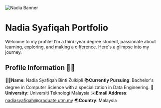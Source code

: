 ![Nadia Banner](https://github.com/drshahizan/HPDP/assets/87573002/b566562f-e1fe-46a9-9e2d-fbbf75b77a0d)
# Nadia Syafiqah Portfolio 
Welcome to my profile! I'm a third-year degree student, passionate about learning, exploring, and making a difference. Here's a glimpse into my journey.

## Profile Information 👩‍💻
🙋‍♀️**Name**: Nadia Syafiqah Binti Zulkipli
📚**Currently Pursuing**: Bachelor's degree in Computer Science with a specialization in Data Engineering.
🏫**University**: Universiti Teknologi Malaysia
✉️**Email Address**: nadiasyafiqah@graduate.utm.my
🌏**Country**: Malaysia

